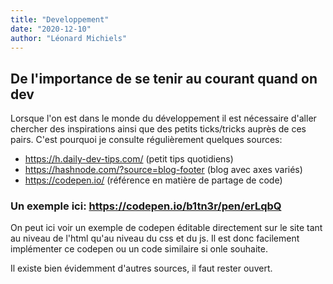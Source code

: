 ```yaml
---
title: "Developpement"
date: "2020-12-10"
author: "Léonard Michiels"
---
```


## De l'importance de se tenir au courant quand on dev

Lorsque l'on est dans le monde du développement il est nécessaire d'aller chercher des inspirations ainsi que des petits ticks/tricks auprès de ces pairs.
C'est pourquoi je consulte régulièrement quelques sources:
* https://h.daily-dev-tips.com/ (petit tips quotidiens)
* https://hashnode.com/?source=blog-footer (blog avec axes variés)
* https://codepen.io/ (référence en matière de partage de code)

### Un exemple ici: https://codepen.io/b1tn3r/pen/erLqbQ
On peut ici voir un exemple de codepen éditable directement sur le site tant au niveau de l'html qu'au niveau du css et du js.
Il est donc facilement implémenter ce codepen ou un code similaire si onle souhaite.

Il existe bien évidemment d'autres sources, il faut rester ouvert.

